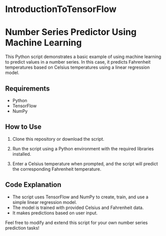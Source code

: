 # IntroductionToTensorFlow
# Number Series Predictor Using Machine Learning

This Python script demonstrates a basic example of using machine learning to predict values in a number series. In this case, it predicts Fahrenheit temperatures based on Celsius temperatures using a linear regression model.

## Requirements
- Python
- TensorFlow
- NumPy

## How to Use
1. Clone this repository or download the script.

2. Run the script using a Python environment with the required libraries installed.

3. Enter a Celsius temperature when prompted, and the script will predict the corresponding Fahrenheit temperature.

## Code Explanation
- The script uses TensorFlow and NumPy to create, train, and use a simple linear regression model.
- The model is trained with provided Celsius and Fahrenheit data.
- It makes predictions based on user input.

Feel free to modify and extend this script for your own number series prediction tasks!
